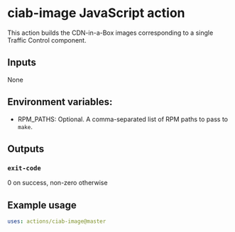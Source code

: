<!--
    Licensed to the Apache Software Foundation (ASF) under one
    or more contributor license agreements.  See the NOTICE file
    distributed with this work for additional information
    regarding copyright ownership.  The ASF licenses this file
    to you under the Apache License, Version 2.0 (the
    "License"); you may not use this file except in compliance
    with the License.  You may obtain a copy of the License at

      http://www.apache.org/licenses/LICENSE-2.0

    Unless required by applicable law or agreed to in writing,
    software distributed under the License is distributed on an
    "AS IS" BASIS, WITHOUT WARRANTIES OR CONDITIONS OF ANY
    KIND, either express or implied.  See the License for the
    specific language governing permissions and limitations
    under the License.
-->

# ciab-image JavaScript action

This action builds the CDN-in-a-Box images corresponding to a single Traffic Control component.

## Inputs
None

## Environment variables:
- RPM_PATHS: Optional. A comma-separated list of RPM paths to pass to `make`.

## Outputs
### `exit-code`

0 on success, non-zero otherwise

## Example usage
```yaml
uses: actions/ciab-image@master
```
